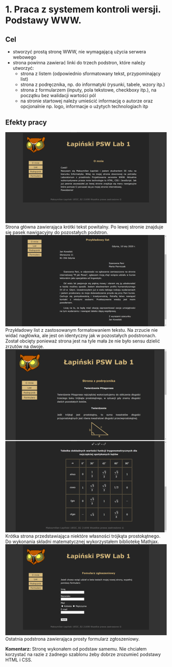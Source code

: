 # 1. Praca z systemem kontroli wersji. Podstawy WWW.
## Cel
- stworzyć prostą stronę WWW, nie wymagającą użycia serwera webowego
- strona powinna zawierać linki do trzech podstron, które należy utworzyć:
  - strona z listem (odpowiednio sformatowany tekst, przypominający list)
  - strona z podręcznika, np. do informatyki (rysunki, tabele, wzory itp.)
  - strona z formularzem (inputy, pola tekstowe, checkboxy itp.), na początku bez walidacji wartości pól
  - na stronie startowej należy umieścić informację o autorze oraz opcjonalnie np. logo, informacje o użytych technologiach itp
  
## Efekty pracy
 ![alt text](screeny/o_mnie.png)
 Strona główna zawierająca krótki tekst powitalny.
 Po lewej stronie znajduje się pasek nawigacyjny do pozostałych podstron.\
 ![alt text](screeny/list.png)
 Przykładowy list z zastosowanym formatowaniem tekstu.
 Na zrzucie nie widać nagłówka, ale jest on identyczny jak w pozostałych podstronach.\
 Został obcięty ponieważ strona jest na tyle mała że nie było sensu dzielić zrzutów na dwoje.\
 ![alt text](screeny/podręcznik_1.png) 
 ![alt text](screeny/podręcznik_2.png)
 Krótka strona przedstawiająca niektóre własności trójkąta prostokątnego.\
 Do wykonania składni matematycznej wykorzystałem bibliotekę Mathjax.\
 ![alt text](screeny/formularz.png)
 Ostatnia podstrona zawierająca prosty formularz zgłoszeniowy.

**Komentarz:**
Stronę wykonałem od podstaw samemu. Nie chciałem korzystać na razie z żadnego szablonu żeby dobrze zrozumieć podstawy HTML i CSS.
